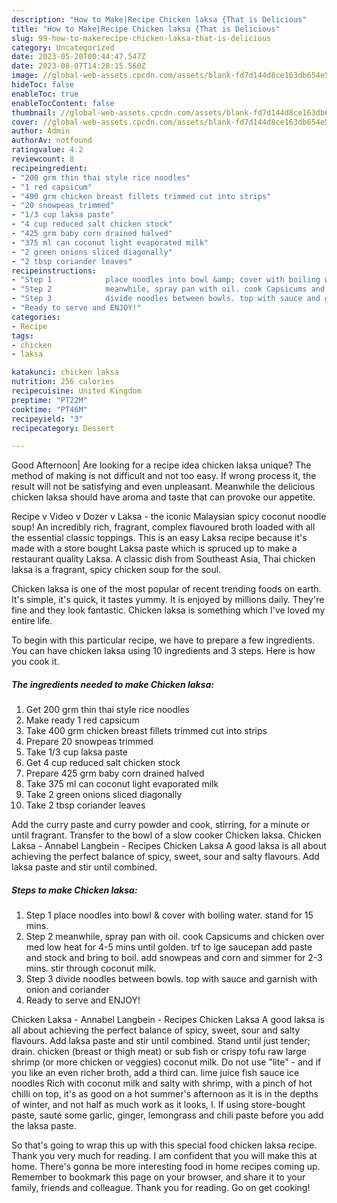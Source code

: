 ```yaml
---
description: "How to Make|Recipe Chicken laksa {That is Delicious"
title: "How to Make|Recipe Chicken laksa {That is Delicious"
slug: 99-how-to-makerecipe-chicken-laksa-that-is-delicious
category: Uncategorized
date: 2023-05-20T00:44:47.547Z
date: 2023-08-07T14:28:15.560Z
image: //global-web-assets.cpcdn.com/assets/blank-fd7d144d8ce163db654e5a02c40b08a2775adb7897d16e4062681dc7e1b2800f.png
hideToc: false
enableToc: true
enableTocContent: false
thumbnail: //global-web-assets.cpcdn.com/assets/blank-fd7d144d8ce163db654e5a02c40b08a2775adb7897d16e4062681dc7e1b2800f.png
cover: //global-web-assets.cpcdn.com/assets/blank-fd7d144d8ce163db654e5a02c40b08a2775adb7897d16e4062681dc7e1b2800f.png
author: Admin
authorAv: notfound
ratingvalue: 4.2
reviewcount: 8
recipeingredient:
- "200 grm thin thai style rice noodles"
- "1 red capsicum"
- "400 grm chicken breast fillets trimmed cut into strips"
- "20 snowpeas trimmed"
- "1/3 cup laksa paste"
- "4 cup reduced salt chicken stock"
- "425 grm baby corn drained halved"
- "375 ml can coconut light evaporated milk"
- "2 green onions sliced diagonally"
- "2 tbsp coriander leaves"
recipeinstructions:
- "Step 1            place noodles into bowl &amp; cover with boiling water. stand for 15 mins."
- "Step 2            meanwhile, spray pan with oil. cook Capsicums and chicken over med low heat for 4-5 mins until golden. trf to lge saucepan add paste and stock and bring to boil. add snowpeas and corn and simmer for 2-3 mins. stir through coconut milk."
- "Step 3            divide noodles between bowls. top with sauce and garnish with onion and coriander"
- "Ready to serve and ENJOY!"
categories:
- Recipe
tags:
- chicken
- laksa

katakunci: chicken laksa 
nutrition: 256 calories
recipecuisine: United Kingdom
preptime: "PT22M"
cooktime: "PT46M"
recipeyield: "3"
recipecategory: Dessert

---
```



Good Afternoon| Are looking for a recipe idea chicken laksa unique? The method of making is not difficult and not too easy. If wrong process it, the result will not be satisfying and even unpleasant. Meanwhile the delicious chicken laksa should have aroma and taste that can provoke our appetite.





Recipe v Video v Dozer v Laksa - the iconic Malaysian spicy coconut noodle soup! An incredibly rich, fragrant, complex flavoured broth loaded with all the essential classic toppings. This is an easy Laksa recipe because it&#39;s made with a store bought Laksa paste which is spruced up to make a restaurant quality Laksa. A classic dish from Southeast Asia, Thai chicken laksa is a fragrant, spicy chicken soup for the soul.

Chicken laksa is one of the most popular of recent trending foods on earth. It's simple, it's quick, it tastes yummy. It is enjoyed by millions daily. They're fine and they look fantastic. Chicken laksa is something which I've loved my entire life.


To begin with this particular recipe, we have to prepare a few ingredients. You can have chicken laksa using 10 ingredients and 3 steps. Here is how you cook it.

<!--inarticleads1-->

##### The ingredients needed to make Chicken laksa:

1. Get 200 grm thin thai style rice noodles
1. Make ready 1 red capsicum
1. Take 400 grm chicken breast fillets trimmed cut into strips
1. Prepare 20 snowpeas trimmed
1. Take 1/3 cup laksa paste
1. Get 4 cup reduced salt chicken stock
1. Prepare 425 grm baby corn drained halved
1. Take 375 ml can coconut light evaporated milk
1. Take 2 green onions sliced diagonally
1. Take 2 tbsp coriander leaves


Add the curry paste and curry powder and cook, stirring, for a minute or until fragrant. Transfer to the bowl of a slow cooker Chicken laksa. Chicken Laksa - Annabel Langbein - Recipes Chicken Laksa A good laksa is all about achieving the perfect balance of spicy, sweet, sour and salty flavours. Add laksa paste and stir until combined. 

<!--inarticleads2-->

##### Steps to make Chicken laksa:

1. Step 1            place noodles into bowl &amp; cover with boiling water. stand for 15 mins.
1. Step 2            meanwhile, spray pan with oil. cook Capsicums and chicken over med low heat for 4-5 mins until golden. trf to lge saucepan add paste and stock and bring to boil. add snowpeas and corn and simmer for 2-3 mins. stir through coconut milk.
1. Step 3            divide noodles between bowls. top with sauce and garnish with onion and coriander
1. Ready to serve and ENJOY!

Chicken Laksa - Annabel Langbein - Recipes Chicken Laksa A good laksa is all about achieving the perfect balance of spicy, sweet, sour and salty flavours. Add laksa paste and stir until combined. Stand until just tender; drain. chicken (breast or thigh meat) or sub fish or crispy tofu raw large shrimp (or more chicken or veggies) coconut milk. Do not use &#34;lite&#34; - and if you like an even richer broth, add a third can. lime juice fish sauce ice noodles Rich with coconut milk and salty with shrimp, with a pinch of hot chilli on top, it&#39;s as good on a hot summer&#39;s afternoon as it is in the depths of winter, and not half as much work as it looks, I. If using store-bought paste, sauté some garlic, ginger, lemongrass and chili paste before you add the laksa paste. 

So that's going to wrap this up with this special food chicken laksa recipe. Thank you very much for reading. I am confident that you will make this at home. There's gonna be more interesting food in home recipes coming up. Remember to bookmark this page on your browser, and share it to your family, friends and colleague. Thank you for reading. Go on get cooking!
